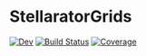 # StellaratorGrids

[![Dev](https://img.shields.io/badge/docs-dev-blue.svg)](https://bfaber.gitlab.io/StellaratorGrids.jl/dev)
[![Build Status](https://gitlab.com/bfaber/StellaratorGrids.jl/badges/main/pipeline.svg)](https://gitlab.com/bfaber/StellaratorGrids.jl/pipelines)
[![Coverage](https://gitlab.com/bfaber/StellaratorGrids.jl/badges/main/coverage.svg)](https://gitlab.com/bfaber/StellaratorGrids.jl/commits/main)
